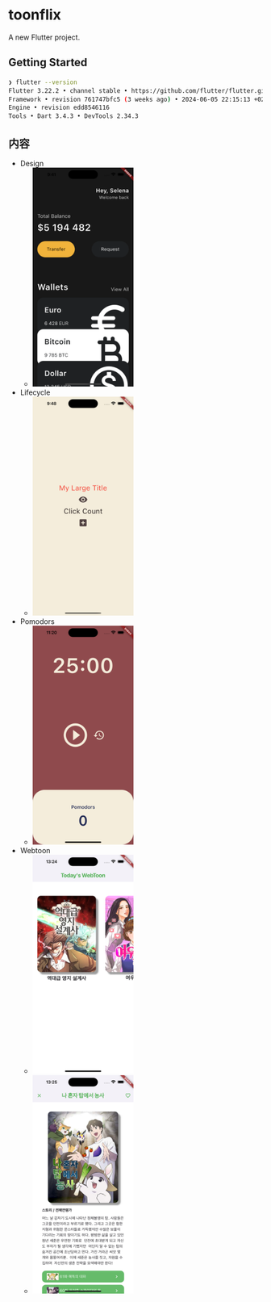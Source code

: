 # toonflix

A new Flutter project.

## Getting Started

```sh
❯ flutter --version
Flutter 3.22.2 • channel stable • https://github.com/flutter/flutter.git
Framework • revision 761747bfc5 (3 weeks ago) • 2024-06-05 22:15:13 +0200
Engine • revision edd8546116
Tools • Dart 3.4.3 • DevTools 2.34.3
```

## 内容

- Design
  - <img src="./images/AppWallets.png" alt="Design" style="width:200px;"/>
- Lifecycle
  - <img src="./images/AppLifecycle.png" alt="Lifecycle" style="width:200px;"/>
- Pomodors
  - <img src="./images/AppPomodors.png" alt="Pomodors" style="width:200px;"/>
- Webtoon
  - <img src="./images/AppWebtoon.png" alt="Webtoon" style="width:200px;"/>
  - <img src="./images/AppWebtoonDetail.png" alt="Webtoondetail" style="width:200px;"/>
